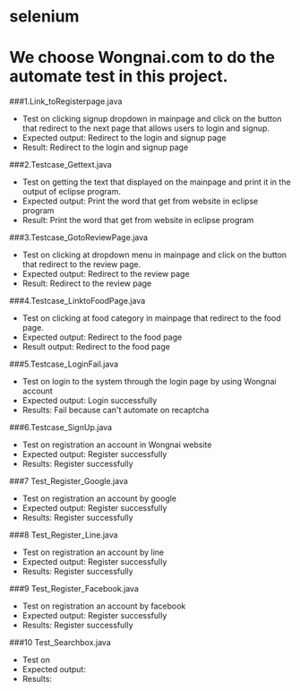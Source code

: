 # selenium
# We choose Wongnai.com to do the automate test in this project.

###1.Link_toRegisterpage.java
- Test on clicking signup dropdown in mainpage and click on the button that redirect to the next page that allows users to login and signup.
- Expected output: Redirect to the login and signup page
- Result: Redirect to the login and signup page

###2.Testcase_Gettext.java
- Test on getting the text that displayed on the mainpage and print it in the output of eclipse program.
- Expected output: Print the word that get from website in eclipse program
- Result: Print the word that get from website in eclipse program

###3.Testcase_GotoReviewPage.java
- Test on clicking at dropdown menu in mainpage and click on the button that redirect to the review page.
- Expected output: Redirect to the review page
- Result: Redirect to the review page

###4.Testcase_LinktoFoodPage.java
- Test on clicking at food category in mainpage that redirect to the food page.
- Expected output: Redirect to the food page
- Result output: Redirect to the food page

###5.Testcase_LoginFail.java
- Test on login to the system through the login page by using Wongnai account
- Expected output: Login successfully
- Results: Fail because can't automate on recaptcha

###6.Testcase_SignUp.java
- Test on registration an account in Wongnai website
- Expected output: Register successfully
- Results: Register successfully

###7 Test_Register_Google.java
- Test on registration an account by google
- Expected output: Register successfully
- Results: Register successfully

###8 Test_Register_Line.java
- Test on registration an account by line
- Expected output: Register successfully
- Results: Register successfully

###9 Test_Register_Facebook.java
- Test on registration an account by facebook
- Expected output: Register successfully
- Results: Register successfully

###10 Test_Searchbox.java
- Test on 
- Expected output:
- Results:

